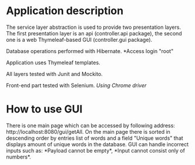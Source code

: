 <h1>Application description</h1>
The service layer abstraction is used to provide two presentation layers. The first presentation layer is an api (controller.api package), the second one is a web Thymeleaf-based GUI (controller.gui package).

Database operations performed with Hibernate. *Access login "root" 

Application uses Thymeleaf templates.

All layers tested with Junit and Mockito.

Front-end part tested with Selenium. *Using Chrome driver*
<h1>How to use GUI</h1>
There is one main page which can be accessed by following address: http://localhost:8080/gui/getAll.
On the main page there is sorted in descending order by entries list of words and a field "Unique words" that 
displays amount of unique words in the database. 
GUI can handle incorrect inputs such as: *Payload cannot be empty*, *Input cannot consist only of numbers*.
